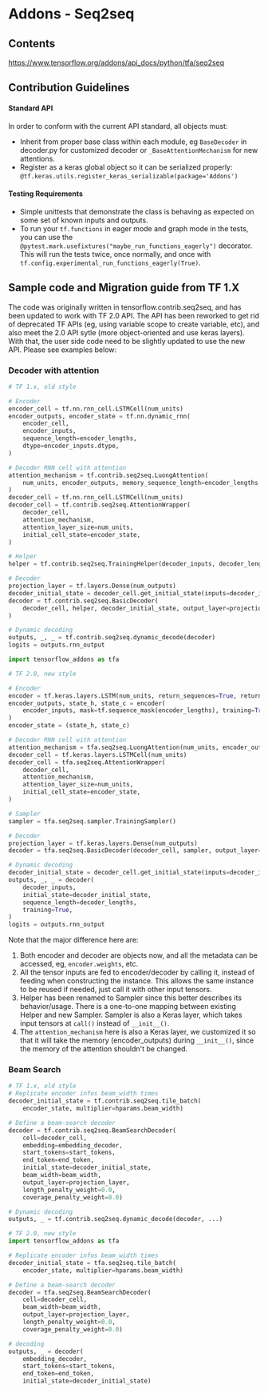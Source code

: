 # Addons - Seq2seq

## Contents
https://www.tensorflow.org/addons/api_docs/python/tfa/seq2seq

## Contribution Guidelines
#### Standard API
In order to conform with the current API standard, all objects must:
 * Inherit from proper base class within each module, eg `BaseDecoder` in decoder.py for customized
   decoder or `_BaseAttentionMechanism` for new attentions.
 * Register as a keras global object so it can be serialized properly: `@tf.keras.utils.register_keras_serializable(package='Addons')`

#### Testing Requirements
 * Simple unittests that demonstrate the class is behaving as expected on
   some set of known inputs and outputs.
 * To run your `tf.functions` in eager mode and graph mode in the tests, 
   you can use the `@pytest.mark.usefixtures("maybe_run_functions_eagerly")` 
   decorator. This will run the tests twice, once normally, and once
   with `tf.config.experimental_run_functions_eagerly(True)`.

## Sample code and Migration guide from TF 1.X
The code was originally written in tensorflow.contrib.seq2seq, and has been updated to work with
TF 2.0 API. The API has been reworked to get rid of deprecated TF APIs (eg, using variable
scope to create variable, etc), and also meet the 2.0 API sytle (more object-oriented and use keras
layers). With that, the user side code need to be slightly updated to use the new API. Please see
examples below:

### Decoder with attention

``` python
# TF 1.x, old style

# Encoder
encoder_cell = tf.nn.rnn_cell.LSTMCell(num_units)
encoder_outputs, encoder_state = tf.nn.dynamic_rnn(
    encoder_cell,
    encoder_inputs,
    sequence_length=encoder_lengths,
    dtype=encoder_inputs.dtype,
)

# Decoder RNN cell with attention
attention_mechanism = tf.contrib.seq2seq.LuongAttention(
    num_units, encoder_outputs, memory_sequence_length=encoder_lengths
)
decoder_cell = tf.nn.rnn_cell.LSTMCell(num_units)
decoder_cell = tf.contrib.seq2seq.AttentionWrapper(
    decoder_cell,
    attention_mechanism,
    attention_layer_size=num_units,
    initial_cell_state=encoder_state,
)

# Helper
helper = tf.contrib.seq2seq.TrainingHelper(decoder_inputs, decoder_lengths)

# Decoder
projection_layer = tf.layers.Dense(num_outputs)
decoder_initial_state = decoder_cell.get_initial_state(inputs=decoder_inputs)
decoder = tf.contrib.seq2seq.BasicDecoder(
    decoder_cell, helper, decoder_initial_state, output_layer=projection_layer
)

# Dynamic decoding
outputs, _, _ = tf.contrib.seq2seq.dynamic_decode(decoder)
logits = outputs.rnn_output
```

``` python
import tensorflow_addons as tfa

# TF 2.0, new style

# Encoder
encoder = tf.keras.layers.LSTM(num_units, return_sequences=True, return_state=True)
encoder_outputs, state_h, state_c = encoder(
    encoder_inputs, mask=tf.sequence_mask(encoder_lengths), training=True
)
encoder_state = (state_h, state_c)

# Decoder RNN cell with attention
attention_mechanism = tfa.seq2seq.LuongAttention(num_units, encoder_outputs)
decoder_cell = tf.keras.layers.LSTMCell(num_units)
decoder_cell = tfa.seq2seq.AttentionWrapper(
    decoder_cell,
    attention_mechanism,
    attention_layer_size=num_units,
    initial_cell_state=encoder_state,
)

# Sampler
sampler = tfa.seq2seq.sampler.TrainingSampler()

# Decoder
projection_layer = tf.keras.layers.Dense(num_outputs)
decoder = tfa.seq2seq.BasicDecoder(decoder_cell, sampler, output_layer=projection_layer)

# Dynamic decoding
decoder_initial_state = decoder_cell.get_initial_state(inputs=decoder_inputs)
outputs, _, _ = decoder(
    decoder_inputs,
    initial_state=decoder_initial_state,
    sequence_length=decoder_lengths,
    training=True,
)
logits = outputs.rnn_output
```

Note that the major difference here are:

1. Both encoder and decoder are objects now, and all the metadata can be accessed, eg,
   `encoder.weights`, etc.
1. All the tensor inputs are fed to encoder/decoder by calling it, instead of feeding when constructing
   the instance. This allows the same instance to be reused if needed, just call it with other input
   tensors.
1. Helper has been renamed to Sampler since this better describes its behavior/usage. There is a
   one-to-one mapping between existing Helper and new Sampler. Sampler is also a Keras layer, which
   takes input tensors at `call()` instead of `__init__()`.
1. The `attention_mechanism` here is also a Keras layer, we customized it so that it will take
   the memory (encoder_outputs) during `__init__()`, since the memory of the attention shouldn't be
   changed.

### Beam Search
``` python
# TF 1.x, old style
# Replicate encoder infos beam_width times
decoder_initial_state = tf.contrib.seq2seq.tile_batch(
    encoder_state, multiplier=hparams.beam_width)

# Define a beam-search decoder
decoder = tf.contrib.seq2seq.BeamSearchDecoder(
    cell=decoder_cell,
    embedding=embedding_decoder,
    start_tokens=start_tokens,
    end_token=end_token,
    initial_state=decoder_initial_state,
    beam_width=beam_width,
    output_layer=projection_layer,
    length_penalty_weight=0.0,
    coverage_penalty_weight=0.0)

# Dynamic decoding
outputs, _ = tf.contrib.seq2seq.dynamic_decode(decoder, ...)
```

``` python
# TF 2.0, new style
import tensorflow_addons as tfa

# Replicate encoder infos beam_width times
decoder_initial_state = tfa.seq2seq.tile_batch(
    encoder_state, multiplier=hparams.beam_width)

# Define a beam-search decoder
decoder = tfa.seq2seq.BeamSearchDecoder(
    cell=decoder_cell,
    beam_width=beam_width,
    output_layer=projection_layer,
    length_penalty_weight=0.0,
    coverage_penalty_weight=0.0)

# decoding
outputs, _ = decoder(
    embedding_decoder,
    start_tokens=start_tokens,
    end_token=end_token,
    initial_state=decoder_initial_state)
```
